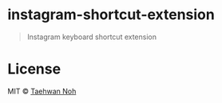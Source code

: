 # instagram-shortcut-extension

> Instagram keyboard shortcut extension

# License

MIT © [Taehwan Noh](https://github.com/taehwanno/instagram-shortcut-extension)
